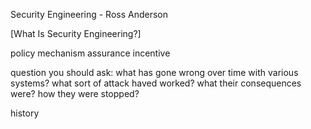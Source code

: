 Security Engineering - Ross Anderson

[What Is Security Engineering?]

policy
mechanism
assurance
incentive

question you should ask:
what has gone wrong over time with various systems?
what sort of attack haved worked?
what their consequences were?
how they were stopped?

history
